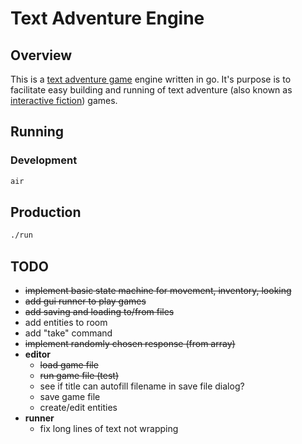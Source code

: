 # Text Adventure Engine

## Overview
This is a [text adventure game](https://en.wikipedia.org/wiki/Text-based_game) engine written in go. It's purpose is to facilitate easy building and running of text adventure (also known as [interactive fiction](https://en.wikipedia.org/wiki/Interactive_fiction)) games.

## Running
### Development
```bash
air
```

## Production
```bash
./run
```

## TODO
- ~~implement basic state machine for movement, inventory, looking~~
- ~~add gui runner to play games~~
- ~~add saving and loading to/from files~~
- add entities to room
- add "take" command
- ~~implement randomly chosen response (from array)~~
- **editor**
  - ~~load game file~~
  - ~~run game file (test)~~
  - see if title can autofill filename in save file dialog?
  - save game file
  - create/edit entities
- **runner**
  - fix long lines of text not wrapping